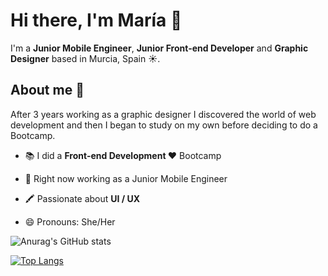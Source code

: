 # Hi there, I'm María 👋


I'm a <b>Junior Mobile Engineer</b>, <b>Junior Front-end Developer</b> and <b>Graphic Designer</b> based in Murcia, Spain ☀️. 


## About me 👀

After 3 years working as a graphic designer I discovered the world of web development and then I began to study on my own before deciding to do a Bootcamp.

- 📚 I did a <b>Front-end Development ❤️</b> Bootcamp

- 🌱 Right now working as a Junior Mobile Engineer

- 🖍️ Passionate about <b>UI / UX</b>

- 😄 Pronouns: She/Her



![Anurag's GitHub stats](https://github-readme-stats.vercel.app/api?username=marialemon&show_icons=true&title_color=343434&icon_color=343434)

[![Top Langs](https://github-readme-stats.vercel.app/api/top-langs/?username=marialemon&layout=compact&title_color=343434)](https://github.com/anuraghazra/github-readme-stats)
